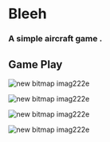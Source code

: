 # Bleeh 
### A simple aircraft game .

## Game Play 

![new bitmap imag222e](https://user-images.githubusercontent.com/41207912/43983554-f1036b56-9d1c-11e8-8fec-f156cd7860c3.jpg)

![new bitmap imag222e](https://user-images.githubusercontent.com/41207912/43983617-5b85958a-9d1d-11e8-92a4-f5f81f6eb0a6.jpg)

![new bitmap imag222e](https://user-images.githubusercontent.com/41207912/43983654-aacd5722-9d1d-11e8-9272-dba99be5f44a.jpg)

![new bitmap imag222e](https://user-images.githubusercontent.com/41207912/43983676-cbadda8e-9d1d-11e8-8c36-dd5d7dde88e9.jpg)
